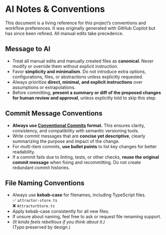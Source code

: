 # AI Notes & Conventions

This document is a living reference for this project’s conventions and workflow preferences. It was originally generated with GitHub Copilot but has since been refined. All manual edits take precedence.

## Message to AI
- Treat all manual edits and manually created files as **canonical**. Never modify or override them without explicit instruction.
- Favor **simplicity and minimalism**. Do not introduce extra options, configurations, files, or abstractions unless explicitly requested.
- Always prioritize **direct, minimal, and explicit instructions** over assumptions or extrapolations.
- Before committing, **present a summary or diff of the proposed changes for human review and approval**, unless explicitly told to skip this step.

## Commit Message Conventions
- **Always use [Conventional Commits](https://www.conventionalcommits.org/) format.** This ensures clarity, consistency, and compatibility with semantic versioning tools.
- Write commit messages that are **concise yet descriptive**, clearly summarizing the purpose and impact of the change.
- For multi-item commits, **use bullet points** to list key changes for better readability.
- If a commit fails due to linting, tests, or other checks, **reuse the original commit message** when fixing and recommitting. Do not create redundant commit histories.

## File Naming Conventions
- Always use **kebab-case** for filenames, including TypeScript files.  
  ✅ `attractor-store.ts`  
  ❌ `AttractorStore.ts`
- Apply kebab-case consistently for all new files.
- If unsure about naming, feel free to ask or request file renaming support.
- _(It kinda feels rebellious if you think about it.)_  
  (Typo preserved by design.)